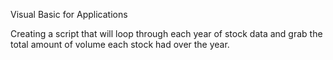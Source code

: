 Visual Basic for Applications

Creating a script that will loop through each year of stock data and grab the total amount of volume each stock had over the year.
